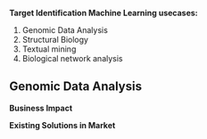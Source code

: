 **Target Identification Machine Learning usecases:**

1. Genomic Data Analysis
2. Structural Biology
3. Textual mining
4. Biological network analysis

**Genomic Data Analysis**
 - 
**Business Impact**

**Existing Solutions in Market** 
